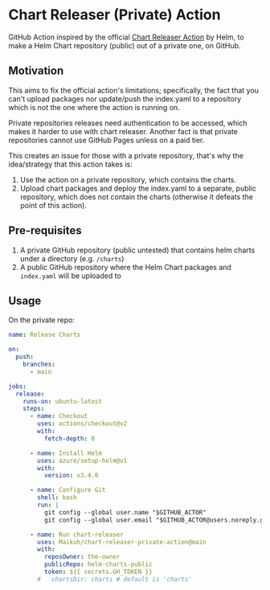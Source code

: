 # Chart Releaser (Private) Action

GitHub Action inspired by the official [Chart Releaser Action](https://github.com/helm/chart-releaser-action) by Helm, to make a Helm Chart repository (public) out of a private one, on GitHub.

## Motivation
This aims to fix the official action's limitations; specifically, the fact that you can't upload packages nor update/push the index.yaml to a repository which is not the one where the action is running on.

Private repositories releases need authentication to be accessed, which makes it harder to use with chart releaser. Another fact is that private repositories cannot use GitHub Pages unless on a paid tier.

This creates an issue for those with a private repository, that's why the idea/strategy that this action takes is:
1. Use the action on a private repository, which contains the charts.
2. Upload chart packages and deploy the index.yaml to a separate, public repository, which does not contain the charts (otherwise it defeats the point of this action).

## Pre-requisites
1. A private GitHub repository (public untested) that contains helm charts under a directory (e.g. `/charts`)
2. A public GitHub repository where the Helm Chart packages and `index.yaml` will be uploaded to

## Usage

On the private repo:
```yaml
name: Release Charts

on:
  push:
    branches:
      - main

jobs:
  release:
    runs-on: ubuntu-latest
    steps:
      - name: Checkout
        uses: actions/checkout@v2
        with:
          fetch-depth: 0

      - name: Install Helm
        uses: azure/setup-helm@v1
        with:
          version: v3.4.0

      - name: Configure Git
        shell: bash
        run: |
          git config --global user.name "$GITHUB_ACTOR"
          git config --global user.email "$GITHUB_ACTOR@users.noreply.github.com"

      - name: Run chart-releaser
        uses: Maikuh/chart-releaser-private-action@main
        with:
          reposOwner: the-owner
          publicRepo: helm-charts-public
          token: ${{ secrets.GH_TOKEN }}
        #   chartsDir: charts # default is 'charts'
```
